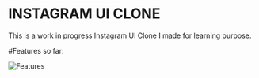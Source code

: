 # INSTAGRAM UI CLONE

This is a work in progress Instagram UI Clone I made for learning purpose.


#Features so far:

![Features](demo/features.gif)
